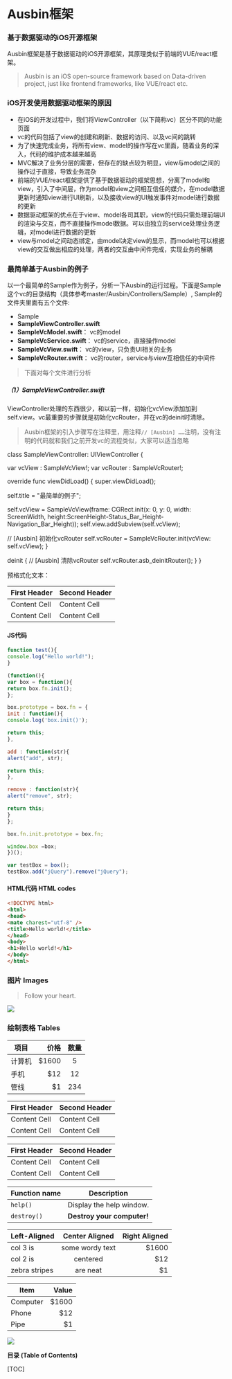 # Ausbin框架
### 基于数据驱动的iOS开源框架
Ausbin框架是基于数据驱动的iOS开源框架，其原理类似于前端的VUE/react框架。
> Ausbin is an iOS open-source framework based on Data-driven project, just like frontend frameworks, like VUE/react etc.

### iOS开发使用数据驱动框架的原因
- 在iOS的开发过程中，我们将ViewController（以下简称vc）区分不同的功能页面
- vc的代码包括了view的创建和刷新、数据的访问、以及vc间的跳转
- 为了快速完成业务，将所有view、model的操作写在vc里面，随着业务的深入，代码的维护成本越来越高
- MVC解决了业务分层的需要，但存在的缺点较为明显，view与model之间的操作过于直接，导致业务混杂
- 前端的VUE/react框架提供了基于数据驱动的框架思想，分离了model和view，引入了中间层，作为model和view之间相互信任的媒介，在model数据更新时通知view进行UI刷新，以及接收view的UI触发事件对model进行数据的更新
- 数据驱动框架的优点在于view、model各司其职，view的代码只需处理前端UI的渲染与交互，而不直接操作model数据。可以由独立的service处理业务逻辑，对model进行数据的更新
- view与model之间动态绑定，由model决定view的显示，而model也可以根据view的交互做出相应的处理，两者的交互由中间件完成，实现业务的解耦

### 最简单基于Ausbin的例子
以一个最简单的Sample作为例子，分析一下Ausbin的运行过程。下面是Sample这个vc的目录结构（具体参考master/Ausbin/Controllers/Sample）, Sample的文件夹里面有五个文件:
+ Sample
+ **SampleViewController.swift**
+ **SampleVcModel.swift**： vc的model
+ **SampleVcService.swift**： vc的service，直接操作model
+ **SampleVcView.swift**： vc的view，只负责UI相关的业务
+ **SampleVcRouter.swift**： vc的router，service与view互相信任的中间件

> 下面对每个文件进行分析

##### （1）SampleViewController.swift

ViewController处理的东西很少，和以前一样，初始化vcView添加加到self.view。vc最重要的步骤就是初始化vcRouter，并在vc的deinit时清除。

> Ausbin框架的引入步骤写在注释里，用注释`// [Ausbin] ……`注明，没有注明的代码就和我们之前开发vc的流程类似，大家可以适当忽略

class SampleViewController: UIViewController {

var vcView : SampleVcView!;
var vcRouter : SampleVcRouter!;

override func viewDidLoad() {
super.viewDidLoad();

self.title = "最简单的例子";

self.vcView = SampleVcView(frame: CGRect.init(x: 0, y: 0, width: ScreenWidth, height:ScreenHeight-Status_Bar_Height-Navigation_Bar_Height));
self.view.addSubview(self.vcView);

// [Ausbin] 初始化vcRouter
self.vcRouter = SampleVcRouter.init(vcView: self.vcView);
}

deinit {
// [Ausbin] 清除vcRouter
self.vcRouter.asb_deinitRouter();
}
}

预格式化文本：

| First Header  | Second Header |
| ------------- | ------------- |
| Content Cell  | Content Cell  |
| Content Cell  | Content Cell  |

#### JS代码

```javascript
function test(){
console.log("Hello world!");
}

(function(){
var box = function(){
return box.fn.init();
};

box.prototype = box.fn = {
init : function(){
console.log('box.init()');

return this;
},

add : function(str){
alert("add", str);

return this;
},

remove : function(str){
alert("remove", str);

return this;
}
};

box.fn.init.prototype = box.fn;

window.box =box;
})();

var testBox = box();
testBox.add("jQuery").remove("jQuery");
```

#### HTML代码 HTML codes

```html
<!DOCTYPE html>
<html>
<head>
<mate charest="utf-8" />
<title>Hello world!</title>
</head>
<body>
<h1>Hello world!</h1>
</body>
</html>
```

### 图片 Images

> Follow your heart.

![](https://pandao.github.io/editor.md/examples/images/8.jpg)


### 绘制表格 Tables

| 项目        | 价格   |  数量  |
| --------   | -----:  | :----:  |
| 计算机      | $1600   |   5     |
| 手机        |   $12   |   12   |
| 管线        |    $1    |  234  |

First Header  | Second Header
------------- | -------------
Content Cell  | Content Cell
Content Cell  | Content Cell

| First Header  | Second Header |
| ------------- | ------------- |
| Content Cell  | Content Cell  |
| Content Cell  | Content Cell  |

| Function name | Description                    |
| ------------- | ------------------------------ |
| `help()`      | Display the help window.       |
| `destroy()`   | **Destroy your computer!**     |

| Left-Aligned  | Center Aligned  | Right Aligned |
| :------------ |:---------------:| -----:|
| col 3 is      | some wordy text | $1600 |
| col 2 is      | centered        |   $12 |
| zebra stripes | are neat        |    $1 |

| Item      | Value |
| --------- | -----:|
| Computer  | $1600 |
| Phone     |   $12 |
| Pipe      |    $1 |

![](http://wxtopik.oss-cn-shanghai.aliyuncs.com/app/images/ausbin.png)

**目录 (Table of Contents)**

[TOC]
